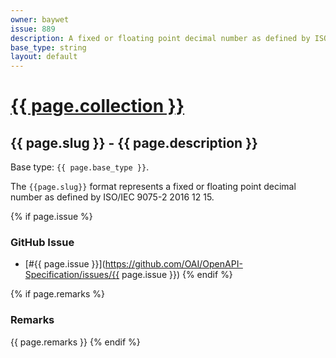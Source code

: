 ```yaml
---
owner: baywet
issue: 889
description: A fixed or floating point decimal number as defined by ISO/IEC 9075-2 2016 12 15
base_type: string
layout: default
---
```


# <a href="..">{{ page.collection }}</a>

## {{ page.slug }} - {{ page.description }}

Base type: `{{ page.base_type }}`.

The `{{page.slug}}` format represents a fixed or floating point decimal number as defined by ISO/IEC 9075-2 2016 12 15.

{% if page.issue %}
### GitHub Issue

* [#{{ page.issue }}](https://github.com/OAI/OpenAPI-Specification/issues/{{ page.issue }})
{% endif %}

{% if page.remarks %}
### Remarks

{{ page.remarks }}
{% endif %}